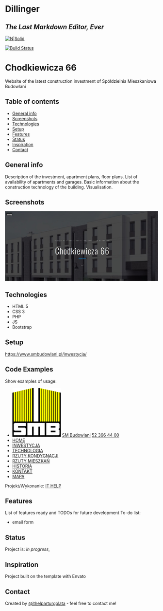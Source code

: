 # Dillinger
## _The Last Markdown Editor, Ever_

[![N|Solid](https://cldup.com/dTxpPi9lDf.thumb.png)](https://nodesource.com/products/nsolid)

[![Build Status](https://travis-ci.org/joemccann/dillinger.svg?branch=master)](https://travis-ci.org/joemccann/dillinger)

# Chodkiewicza 66
Website of the latest construction investment of Spółdzielnia Mieszkaniowa Budowlani

## Table of contents
* [General info](#general-info)
* [Screenshots](#screenshots)
* [Technologies](#technologies)
* [Setup](#setup)
* [Features](#features)
* [Status](#status)
* [Inspiration](#inspiration)
* [Contact](#contact)

## General info
Description of the investment, apartment plans, floor plans. List of availability of apartments and garages. Basic information about the construction technology of the building. Visualisation. 

## Screenshots
![Example screenshot](./images/inwestycjagithub.jpg)

## Technologies
* HTML 5 
* CSS 3
* PHP
* JS
* Bootstrap

## Setup
https://www.smbudowlani.pl/inwestycja/

## Code Examples
Show examples of usage:
<div id="menu">
    <ul id="slide-out" class="side-nav">
        <li>
            <div class="userView">
                <a href="#!user"><img class="circle" src="images/budowlani_mini.png" alt="side-face"></a>
                <a href="#!name"><span class="name">SM Budowlani</span></a>
                <a href="#!email"><span class="email">52 366 44 00</span></a>
            </div>
        </li>
        <li data-menuanchor="p1" class="active"><a href="#p1"><i class="ion-ios-home-outline" aria-hidden="true"></i>HOME</a></li>
        <li data-menuanchor="p2"><a href="#p2"><i class="ion-ios-person-outline" aria-hidden="true"></i>INWESTYCJA</a></li>
        <li data-menuanchor="p3"><a href="#p3"><i class="ion-ios-gear-outline" aria-hidden="true"></i>TECHNOLOGIA</a></li>
        <li data-menuanchor="p4"><a href="#p4"><i class="ion-ios-list-outline" aria-hidden="true"></i>RZUTY KONDYGNACJI</a></li>
        <li data-menuanchor="p5"><a href="#p5"><i class="ion-ios-albums-outline" aria-hidden="true"></i>RZUTY MIESZKAŃ</a></li>
        <li data-menuanchor="p6"><a href="#p6"><i class="ion-ios-people-outline" aria-hidden="true"></i>HISTORIA</a></li>
        <li data-menuanchor="p7"><a href="#p7"><i class="ion-ios-paperplane-outline" aria-hidden="true"></i>KONTAKT</a></li>
        <li data-menuanchor="p8"><a href="#p8"><i class="ion-ios-location-outline" aria-hidden="true"></i>MAPA</a></li>
        <!--<li class="social">
            <a href="https://pl-pl.facebook.com/pages/category/Community/Sp%C3%B3%C5%82dzielnia-Mieszkaniowa-Budowlani-1458778117748667/"><i class="ion-social-facebook-outline"></i></a>
          -->
            <!--
            <a href="#"><i class="ion-social-instagram-outline"></i></a>
            <a href="#"><i class="ion-social-youtube-outline"></i></a>
          -->
        </li>
    </ul>
    <p>Projekt/Wykonanie:  <a class="twitter-text-hvr" href="http://golata.eu">IT HELP </a></p>
</div>

## Features
List of features ready and TODOs for future development
To-do list:
* email form

## Status
Project is: _in progress_, 

## Inspiration
Project built on the template with Envato

## Contact
Created by [@ithelparturgolata](ithelparturgolata@gmail.com) - feel free to contact me!
